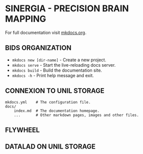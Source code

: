# SINERGIA - PRECISION BRAIN MAPPING

For full documentation visit [mkdocs.org](https://www.mkdocs.org).

## BIDS ORGANIZATION 

* `mkdocs new [dir-name]` - Create a new project.
* `mkdocs serve` - Start the live-reloading docs server.
* `mkdocs build` - Build the documentation site.
* `mkdocs -h` - Print help message and exit.

## CONNEXION TO UNIL STORAGE

    mkdocs.yml    # The configuration file.
    docs/
        index.md  # The documentation homepage.
        ...       # Other markdown pages, images and other files.

## FLYWHEEL



## DATALAD ON UNIL STORAGE
